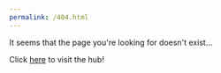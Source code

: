 ```yaml
---
permalink: /404.html
---
```


It seems that the page you're looking for doesn't exist...

Click <a href="https://banres.github.io/Hub/">here</a> to visit the hub!
